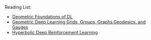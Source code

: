 Reading List:

- [Geometric Foundations of DL](https://medium.com/data-science/geometric-foundations-of-deep-learning-94cdd45b451d)
- [Geometric Deep Learning Grids, Groups, Graphs,Geodesics, and Gauges](https://arxiv.org/pdf/2104.13478)
- [Hyperbolic Deep Reinforcement Learning](https://medium.com/data-science/hyperbolic-deep-reinforcement-learning-b2de787cf2f7)

